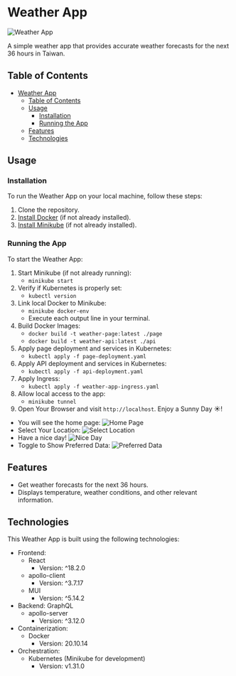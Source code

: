 # Weather App

![Weather App](https://github.com/tiffany831101/weather-app/assets/39373272/23f5a8a0-1e50-4f33-a284-0b84ef287d2f)

A simple weather app that provides accurate weather forecasts for the next 36 hours in Taiwan.

## Table of Contents

- [Weather App](#weather-app)
  - [Table of Contents](#table-of-contents)
  - [Usage](#usage)
    - [Installation](#installation)
    - [Running the App](#running-the-app)
  - [Features](#features)
  - [Technologies](#technologies)

## Usage

### Installation

To run the Weather App on your local machine, follow these steps:

1. Clone the repository.
2. [Install Docker](https://docs.docker.com/engine/install/) (if not already installed).
3. [Install Minikube](https://minikube.sigs.k8s.io/docs/start/) (if not already installed).

### Running the App

To start the Weather App:

1. Start Minikube (if not already running):
   - `minikube start`
2. Verify if Kubernetes is properly set:
   - `kubectl version`
3. Link local Docker to Minikube: 
   - `minikube docker-env`
   - Execute each output line in your terminal.
4. Build Docker Images:
   - `docker build -t weather-page:latest ./page`
   - `docker build -t weather-api:latest ./api`
5. Apply page deployment and services in Kubernetes:
   - `kubectl apply -f page-deployment.yaml`
6. Apply API deployment and services in Kubernetes:
   - `kubectl apply -f api-deployment.yaml`
7. Apply Ingress:
   - `kubectl apply -f weather-app-ingress.yaml`
8. Allow local access to the app:
   - `minikube tunnel`
9.  Open Your Browser and visit `http://localhost`. Enjoy a Sunny Day ☀️!
   - You will see the home page:
   ![Home Page](https://github.com/tiffany831101/weather-app/assets/39373272/9022d7e0-d79e-4692-8fa2-4b634de4f208)
   - Select Your Location:
   ![Select Location](https://github.com/tiffany831101/weather-app/assets/39373272/5365ab5a-54b6-4938-8d87-76195477b330)
   - Have a nice day!
   ![Nice Day](https://github.com/tiffany831101/weather-app/assets/39373272/c4ac5296-23cc-4d3a-8b7f-0f4d0c8b2826)
   - Toggle to Show Preferred Data:
   ![Preferred Data](https://github.com/tiffany831101/weather-app/assets/39373272/fc1efde2-0970-4992-8927-d5aa569e4199)

## Features

- Get weather forecasts for the next 36 hours.
- Displays temperature, weather conditions, and other relevant information.

## Technologies

This Weather App is built using the following technologies:

- Frontend:
  - React
    - Version: ^18.2.0
  - apollo-client
    - Version: ^3.7.17  
  - MUI
    - Version: ^5.14.2
- Backend: GraphQL
  - apollo-server
    - Version: ^3.12.0
- Containerization: 
  - Docker
    - Version: 20.10.14
- Orchestration:
  - Kubernetes (Minikube for development)
    - Version: v1.31.0 

